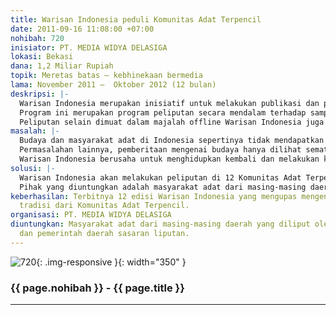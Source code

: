 ```yaml
---
title: Warisan Indonesia peduli Komunitas Adat Terpencil
date: 2011-09-16 11:08:00 +07:00
nohibah: 720
inisiator: PT. MEDIA WIDYA DELASIGA
lokasi: Bekasi
dana: 1,2 Miliar Rupiah
topik: Meretas batas – kebhinekaan bermedia
lama: November 2011 –  Oktober 2012 (12 bulan)
deskripsi: |-
  Warisan Indonesia merupakan inisiatif untuk melakukan publikasi dan pemaknaan ulang melalui reinterpretasi dan reposisi budaya Indonesia sejak tahun 2010. Selama ini pemberitaan mengenai budaya dan kebudayaan masyarakat indonesia masih sangat minim. Lahirnya Warisan Indonesia mendapatkan apresiasi positif dari pembaca peminat budaya dan pemerhati budaya.
  Program ini merupakan program peliputan secara mendalam terhadap sampling 12 komunitas  masyarakat Adat terpencil di Indonesia yang tersebar di Nusantara. Peliputan tidak hanya serta-merta mengenai kehidupan kulturalnya tetapi juga aspek sosiopolitiknya.
  Peliputan selain dimuat dalam majalah offline Warisan Indonesia juga akan dimuat adalah media online dan memanfaatkan facebook serta twitter untuk mendukung promo.
masalah: |-
  Budaya dan masyarakat adat di Indonesia sepertinya tidak mendapatkan perhatian oleh media massa di Indonesia. Pemberitaan mengenai kebudayaan hanya mendapatkan porsi yang minimal di media massa Indonesia. Sedangkan di pihak lain, media massa asing cukup rajin melakukan perburuan berita mengenai tradisi dan budaya di Indonesia.
  Permasalahan lainnya, pemberitaan mengenai budaya hanya dilihat semata-mata sebagai sebuah event ritual tanpa kemudian melihat adanya aspek sosiokultural masyarakat yang menghidupinya. Hal tersebut yang kemudian membuat kebudayaan hanya dilihat di tataran permukaan dan tidak mendalam sebagai sebuah pola pikir dan paradigma yang membentuk struktur sosial suatu masyarakat.
  Warisan Indonesia berusaha untuk menghidupkan kembali dan melakukan kodifikasi terhadap tradisi dan budaya masyarakat Indonesia yang tidak sekedar hanya melihat aspek ritual tetapi lebih mendalam sebagai sosiokultural masyarakat.
solusi: |-
  Warisan Indonesia akan melakukan peliputan di 12 Komunitas Adat Terpencil untuk mengangkat kembali tradisi dan aspek sosiokultural mereka dalam pemberitaan di Majalah Warisan Indonesia.
  Pihak yang diuntungkan adalah masyarakat adat dari masing-masing daerah yang diliput oleh Warisan Indonesia dan pemerintah daerah sasaran liputan.
keberhasilan: Terbitnya 12 edisi Warisan Indonesia yang mengupas mengenai budaya dan
  tradisi dari Komunitas Adat Terpencil.
organisasi: PT. MEDIA WIDYA DELASIGA
diuntungkan: Masyarakat adat dari masing-masing daerah yang diliput oleh Warisan Indonesia
  dan pemerintah daerah sasaran liputan.
---
```


![720](/static/img/hibahcmb/720.png){: .img-responsive }{: width="350" }

### {{ page.nohibah }} - {{ page.title }}

---
